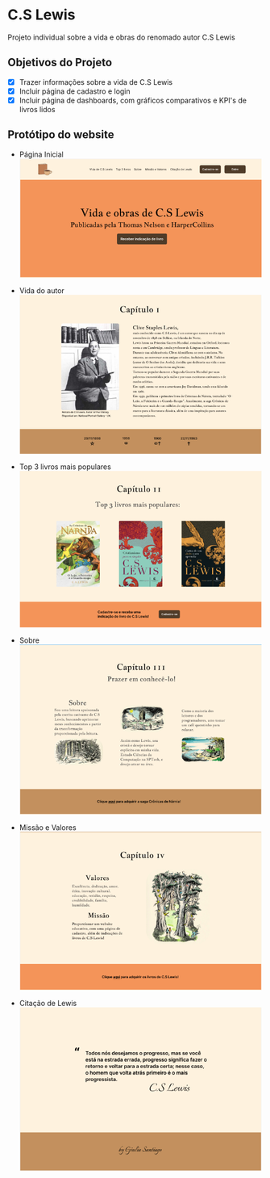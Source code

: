 # C.S Lewis
<p>Projeto individual sobre a vida e obras do renomado autor C.S Lewis</p>

## Objetivos do Projeto
- [x] Trazer informações sobre a vida de C.S Lewis
- [x] Incluir página de cadastro e login
- [x] Incluir página de dashboards, com gráficos comparativos e KPI's de livros lidos

## Protótipo do website
- Página Inicial
![Página Inicial](website/img/prototipo-website/pagina_inicial.PNG)

- Vida do autor
![Vida do autor](website/img/prototipo-website/vida_lewis.PNG)

- Top 3 livros mais populares
![Top 3 livros](website/img/prototipo-website/top_03.PNG)

- Sobre
![Sobre](website/img/prototipo-website/sobre.PNG)

- Missão e Valores
![Missão e Valores](website/img/prototipo-website/missao_valores.PNG)

- Citação de Lewis
![Sobre](website/img/prototipo-website/citacao_footer.PNG)
